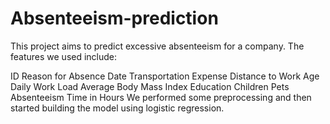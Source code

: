 # Absenteeism-prediction
This project aims to predict excessive absenteeism for a company. The features we used include:

ID
Reason for Absence
Date
Transportation Expense
Distance to Work
Age
Daily Work Load Average
Body Mass Index
Education
Children
Pets
Absenteeism Time in Hours
We performed some preprocessing and then started building the model using logistic regression.
